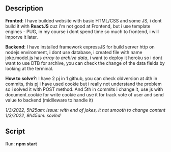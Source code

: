 ## Description
**Fronted**: I have builded website with basic HTML/CSS and some JS, i dont build it with **ReactJS** cuz i'm not good at Frontend, but i use template engines - PUG, in my course i dont spend time so much to frontend, i will imporve it later.

**Backend**: I have installed framework expressJS for build server http on nodejs environment, i dont use database, i created file with name joke.model.js has *array to archive data*, i want to deploy it heroku so i dont want to use DTB for archive, you can check the change of the data fields by looking at the terminal.

**How to solve?**: I have 2 pj in 1 github, you can check oldversion at 
4th in commits, this pj i have used cookie but i really not understand the problem so i solved it with POST method. And 5th in commits i change it, use js with document.cookie for write cookie and use it for track vote of user and send value to backend (midlleware to handle it)

*1/3/2022, 5h25am: issue: with end of jokes, it not smooth to change content*
*1/3/2022, 9h45am: sovled*

## Script
Run: **npm start**